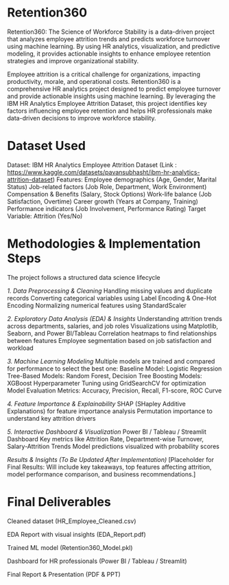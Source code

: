# Retention360
Retention360: The Science of Workforce Stability is a data-driven project that analyzes employee attrition trends and predicts workforce turnover using machine learning. By using HR analytics, visualization, and predictive modeling, it provides actionable insights to enhance employee retention strategies and improve organizational stability. 

Employee attrition is a critical challenge for organizations, impacting productivity, morale, and operational costs. Retention360 is a comprehensive HR analytics project designed to predict employee turnover and provide actionable insights using machine learning. By leveraging the IBM HR Analytics Employee Attrition Dataset, this project identifies key factors influencing employee retention and helps HR professionals make data-driven decisions to improve workforce stability.

# Dataset Used
Dataset: IBM HR Analytics Employee Attrition Dataset (Link : https://www.kaggle.com/datasets/pavansubhasht/ibm-hr-analytics-attrition-dataset)
Features:
Employee demographics (Age, Gender, Marital Status)
Job-related factors (Job Role, Department, Work Environment)
Compensation & Benefits (Salary, Stock Options)
Work-life balance (Job Satisfaction, Overtime)
Career growth (Years at Company, Training)
Performance indicators (Job Involvement, Performance Rating)
Target Variable: Attrition (Yes/No)

# Methodologies & Implementation Steps
The project follows a structured data science lifecycle

_1. Data Preprocessing & Cleaning_
Handling missing values and duplicate records
Converting categorical variables using Label Encoding & One-Hot Encoding
Normalizing numerical features using StandardScaler

_2. Exploratory Data Analysis (EDA) & Insights_
Understanding attrition trends across departments, salaries, and job roles
Visualizations using Matplotlib, Seaborn, and Power BI/Tableau
Correlation heatmaps to find relationships between features
Employee segmentation based on job satisfaction and workload

_3. Machine Learning Modeling_
Multiple models are trained and compared for performance to select the best one:
Baseline Model: Logistic Regression
Tree-Based Models: Random Forest, Decision Tree
Boosting Models: XGBoost
Hyperparameter Tuning using GridSearchCV for optimization
Model Evaluation Metrics: Accuracy, Precision, Recall, F1-score, ROC Curve

_4. Feature Importance & Explainability_
SHAP (SHapley Additive Explanations) for feature importance analysis
Permutation importance to understand key attrition drivers

_5. Interactive Dashboard & Visualization_
Power BI / Tableau / Streamlit Dashboard
Key metrics like Attrition Rate, Department-wise Turnover, Salary-Attrition Trends
Model predictions visualized with probability scores

_Results & Insights (To Be Updated After Implementation)_
[Placeholder for Final Results: Will include key takeaways, top features affecting attrition, model performance comparison, and business recommendations.]

# Final Deliverables
Cleaned dataset (HR_Employee_Cleaned.csv)

EDA Report with visual insights (EDA_Report.pdf)

Trained ML model (Retention360_Model.pkl)

Dashboard for HR professionals (Power BI / Tableau / Streamlit)

Final Report & Presentation (PDF & PPT)
